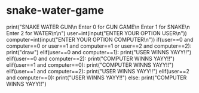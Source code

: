# snake-water-game
print("SNAKE WATER GUN\n  Enter 0 for GUN GAME\n  Enter 1 for SNAKE\n  Enter 2 for WATER\n\n")
user=int(input("ENTER YOUR OPTION USER\n"))
computer=int(input("ENTER YOUR OPTION COMPUTER\n"))
if(user==0 and computer==0 or user==1 and computer==1 or user==2 and computer==2):
    print("draw")
elif(user==0 and computer==1):
    print("USER WINNS YAYY!!")
elif(user==0 and computer==2):
    print("COMPUTER WINNS YAYY!!")
elif(user==1 and computer==0):
    print("COMPUTER WINNS YAYY!!")
elif(user==1 and computer==2):
    print("USER WINNS YAYY!!")
elif(user==2 and computer==0):
    print("USER WINNS YAYY!!")
else:
    print("COMPUTER WINNS YAYY!!")

